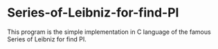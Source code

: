 # Series-of-Leibniz-for-find-PI
This program is the simple implementation in C language of the famous Series of Leibniz for find PI.
